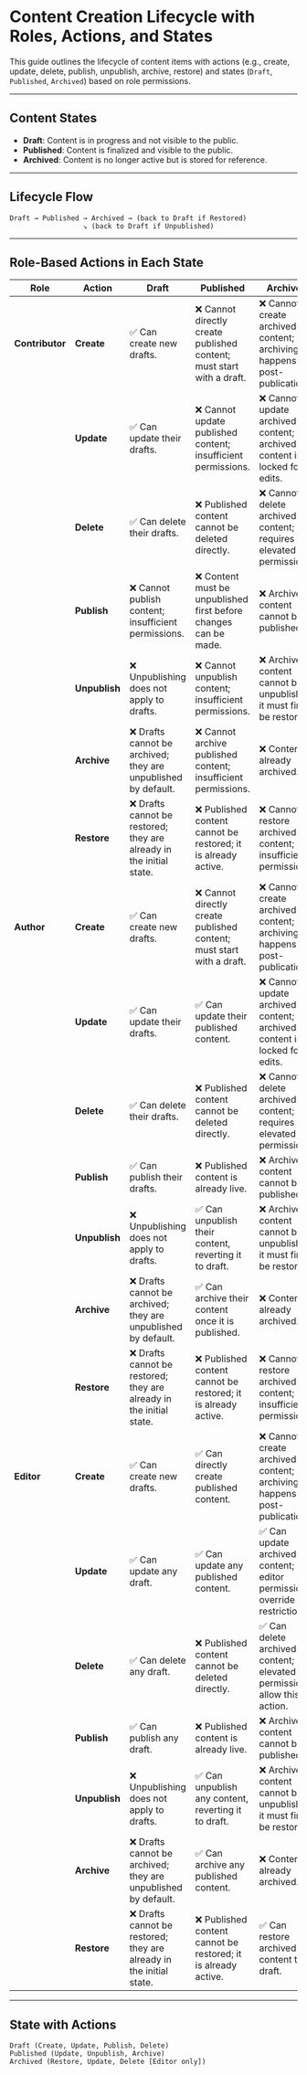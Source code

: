 # Content Creation Lifecycle with Roles, Actions, and States

This guide outlines the lifecycle of content items with actions (e.g., create, update, delete, publish, unpublish, archive, restore) and states (`Draft`, `Published`, `Archived`) based on role permissions.

---

## Content States

- **Draft**: Content is in progress and not visible to the public.
- **Published**: Content is finalized and visible to the public.
- **Archived**: Content is no longer active but is stored for reference.

---

## Lifecycle Flow

```plaintext
Draft → Published → Archived → (back to Draft if Restored)
                  ↘ (back to Draft if Unpublished)
```

---

## Role-Based Actions in Each State

| **Role**        | **Action**    | **Draft**                                                           | **Published**                                                        | **Archived**                                                             |
|-----------------|---------------|---------------------------------------------------------------------|----------------------------------------------------------------------|--------------------------------------------------------------------------|
| **Contributor** | **Create**    | ✅ Can create new drafts.                                            | ❌ Cannot directly create published content; must start with a draft. | ❌ Cannot create archived content; archiving happens post-publication.    |
|                 | **Update**    | ✅ Can update their drafts.                                          | ❌ Cannot update published content; insufficient permissions.         | ❌ Cannot update archived content; archived content is locked for edits.  |
|                 | **Delete**    | ✅ Can delete their drafts.                                          | ❌ Published content cannot be deleted directly.                      | ❌ Cannot delete archived content; requires elevated permissions.         |
|                 | **Publish**   | ❌ Cannot publish content; insufficient permissions.                 | ❌ Content must be unpublished first before changes can be made.      | ❌ Archived content cannot be published.                                  |
|                 | **Unpublish** | ❌ Unpublishing does not apply to drafts.                            | ❌ Cannot unpublish content; insufficient permissions.                | ❌ Archived content cannot be unpublished; it must first be restored.     |
|                 | **Archive**   | ❌ Drafts cannot be archived; they are unpublished by default.       | ❌ Cannot archive published content; insufficient permissions.        | ❌ Content is already archived.                                           |
|                 | **Restore**   | ❌ Drafts cannot be restored; they are already in the initial state. | ❌ Published content cannot be restored; it is already active.        | ❌ Cannot restore archived content; insufficient permissions.             |
| **Author**      | **Create**    | ✅ Can create new drafts.                                            | ❌ Cannot directly create published content; must start with a draft. | ❌ Cannot create archived content; archiving happens post-publication.    |
|                 | **Update**    | ✅ Can update their drafts.                                          | ✅ Can update their published content.                                | ❌ Cannot update archived content; archived content is locked for edits.  |
|                 | **Delete**    | ✅ Can delete their drafts.                                          | ❌ Published content cannot be deleted directly.                      | ❌ Cannot delete archived content; requires elevated permissions.         |
|                 | **Publish**   | ✅ Can publish their drafts.                                         | ❌ Published content is already live.                                 | ❌ Archived content cannot be published.                                  |
|                 | **Unpublish** | ❌ Unpublishing does not apply to drafts.                            | ✅ Can unpublish their content, reverting it to draft.                | ❌ Archived content cannot be unpublished; it must first be restored.     |
|                 | **Archive**   | ❌ Drafts cannot be archived; they are unpublished by default.       | ✅ Can archive their content once it is published.                    | ❌ Content is already archived.                                           |
|                 | **Restore**   | ❌ Drafts cannot be restored; they are already in the initial state. | ❌ Published content cannot be restored; it is already active.        | ❌ Cannot restore archived content; insufficient permissions.             |
| **Editor**      | **Create**    | ✅ Can create new drafts.                                            | ✅ Can directly create published content.                             | ❌ Cannot create archived content; archiving happens post-publication.    |
|                 | **Update**    | ✅ Can update any draft.                                             | ✅ Can update any published content.                                  | ✅ Can update archived content; editor permissions override restrictions. |
|                 | **Delete**    | ✅ Can delete any draft.                                             | ❌ Published content cannot be deleted directly.                      | ✅ Can delete archived content; elevated permissions allow this action.   |
|                 | **Publish**   | ✅ Can publish any draft.                                            | ❌ Published content is already live.                                 | ❌ Archived content cannot be published.                                  |
|                 | **Unpublish** | ❌ Unpublishing does not apply to drafts.                            | ✅ Can unpublish any content, reverting it to draft.                  | ❌ Archived content cannot be unpublished; it must first be restored.     |
|                 | **Archive**   | ❌ Drafts cannot be archived; they are unpublished by default.       | ✅ Can archive any published content.                                 | ❌ Content is already archived.                                           |
|                 | **Restore**   | ❌ Drafts cannot be restored; they are already in the initial state. | ❌ Published content cannot be restored; it is already active.        | ✅ Can restore archived content to draft.                                 |

---

## State with Actions

```plaintext
Draft (Create, Update, Publish, Delete)
Published (Update, Unpublish, Archive)
Archived (Restore, Update, Delete [Editor only])
```
